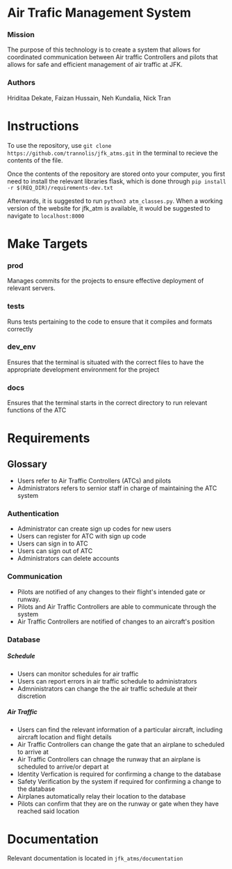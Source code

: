 # Air Trafic Management System

### Mission

The purpose of this technology is to create a system that allows for coordinated communication between Air traffic Controllers and pilots that allows for safe and efficient management of air traffic at JFK.

### Authors

Hriditaa Dekate, Faizan Hussain, Neh Kundalia, Nick Tran

# Instructions

To use the repository, use `git clone https://github.com/trannolis/jfk_atms.git` in the terminal to recieve the contents of the file.

Once the contents of the repository are stored onto your computer, you first need to install the relevant libraries flask, which is done through `pip install -r $(REQ_DIR)/requirements-dev.txt`

Afterwards, it is suggested to run `python3 atm_classes.py`. When a working version of the website for jfk_atm is available, it would be suggested to navigate to `localhost:8000`

# Make Targets

### prod

Manages commits for the projects to ensure effective deployment of relevant servers.

### tests

Runs tests pertaining to the code to ensure that it compiles and formats correctly

### dev_env

Ensures that the terminal is situated with the correct files to have the appropriate development environment for the project

### docs

Ensures that the terminal starts in the correct directory to run relevant functions of the ATC

# Requirements

## Glossary

* Users refer to Air Traffic Controllers (ATCs) and pilots
* Administrators refers to sernior staff in charge of maintaining the ATC system

### Authentication

* Administrator can create sign up codes for new users
* Users can register for ATC with sign up code
* Users can sign in to ATC
* Users can sign out of ATC
* Administrators can delete accounts

### Communication

* Pilots are notified of any changes to their flight's intended gate or runway.
* Pilots and Air Traffic Controllers are able to communicate through the system
* Air Traffic Controllers are notified of changes to an aircraft's position

### Database

##### Schedule

* Users can monitor schedules for air traffic
* Users can report errors in air traffic schedule to administrators
* Admninistrators can change the the air traffic schedule at their discretion

##### Air Traffic

* Users can find the relevant information of a particular aircraft, including aircraft location and flight details
* Air Traffic Controllers can change the gate that an airplane to scheduled to arrive at
* Air Traffic Controllers can chnage the runway that an airplane is scheduled to arrive/or depart at
* Identity Verfication is required for confirming a change to the database
* Safety Verification by the system if required for confirming a change to the database
* Airplanes automatically relay their location to the database
* Pilots can confirm that they are on the runway or gate when they have reached said location

# Documentation

Relevant documentation is located in `jfk_atms/documentation`
